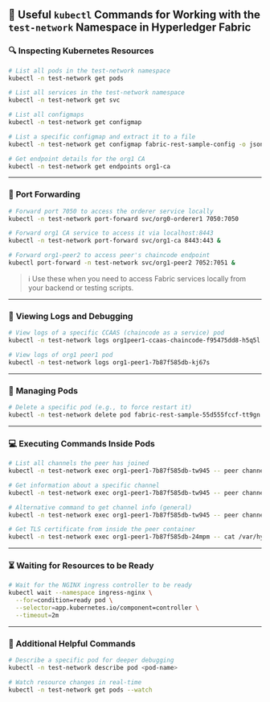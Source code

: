 ## 📘 Useful `kubectl` Commands for Working with the `test-network` Namespace in Hyperledger Fabric

### 🔍 **Inspecting Kubernetes Resources**

```bash
# List all pods in the test-network namespace
kubectl -n test-network get pods

# List all services in the test-network namespace
kubectl -n test-network get svc

# List all configmaps
kubectl -n test-network get configmap

# List a specific configmap and extract it to a file
kubectl -n test-network get configmap fabric-rest-sample-config -o jsonpath='{.data}' > ../customer-backend/configmap.json

# Get endpoint details for the org1 CA
kubectl -n test-network get endpoints org1-ca
```

---

### 🔧 **Port Forwarding**

```bash
# Forward port 7050 to access the orderer service locally
kubectl -n test-network port-forward svc/org0-orderer1 7050:7050

# Forward org1 CA service to access it via localhost:8443
kubectl -n test-network port-forward svc/org1-ca 8443:443 &

# Forward org1-peer2 to access peer's chaincode endpoint
kubectl port-forward -n test-network svc/org1-peer2 7052:7051 &
```

> ℹ️ Use these when you need to access Fabric services locally from your backend or testing scripts.

---

### 📄 **Viewing Logs and Debugging**

```bash
# View logs of a specific CCAAS (chaincode as a service) pod
kubectl -n test-network logs org1peer1-ccaas-chaincode-f95475dd8-h5q5l

# View logs of org1 peer1 pod
kubectl -n test-network logs org1-peer1-7b87f585db-kj67s
```

---

### 🚫 **Managing Pods**

```bash
# Delete a specific pod (e.g., to force restart it)
kubectl -n test-network delete pod fabric-rest-sample-55d555fccf-tt9gn
```

---

### 💻 **Executing Commands Inside Pods**

```bash
# List all channels the peer has joined
kubectl -n test-network exec org1-peer1-7b87f585db-tw945 -- peer channel list

# Get information about a specific channel
kubectl -n test-network exec org1-peer1-7b87f585db-tw945 -- peer channel -c mychannel info

# Alternative command to get channel info (general)
kubectl -n test-network exec org1-peer1-7b87f585db-tw945 -- peer channel getinfo

# Get TLS certificate from inside the peer container
kubectl -n test-network exec org1-peer1-7b87f585db-24mpm -- cat /var/hyperledger//fabric/config/tls/tls.crt
```

---

### ⏳ **Waiting for Resources to be Ready**

```bash
# Wait for the NGINX ingress controller to be ready
kubectl wait --namespace ingress-nginx \
  --for=condition=ready pod \
  --selector=app.kubernetes.io/component=controller \
  --timeout=2m
```

---

### 🧩 Additional Helpful Commands

```bash
# Describe a specific pod for deeper debugging
kubectl -n test-network describe pod <pod-name>

# Watch resource changes in real-time
kubectl -n test-network get pods --watch
```
